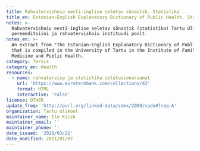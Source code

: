 ```yaml
---
title: Rahvatervishoiu eesti-inglise seletav sõnastik. Statistika
title_en: Estonian-English Explanatory Dictionary of Public Health. Statistics
notes: >-
  Rahvatervishoiu eesti-inglise seletav sõnastik (statistika) Tartu Ülikooli
  peremeditsiini ja rahvatervishoiu instituudi poolt.
notes_en: >-
  An extract from "The Estonian-English Explanatory Dictionary of Public Health"
  that is compiled in the University of Tartu in the Institute of Family
  Medicine and Public Health.
category: Tervis
category_en: Health
resources:
  - name: rahvatervise ja statistika seletussonaraamat
    url: 'https://www.eurotermbank.com/collections/43'
    format: HTML
    interactive: 'False'
license: OTHER
update_freq: 'http://purl.org/linked-data/sdmx/2009/code#freq-A'
organization: Tartu ülikool
maintainer_name: Ele Kiisk
maintainer_email: ''
maintainer_phone: ''
date_issued: '2020/03/21'
date_modified: 2021/01/02
---
```



